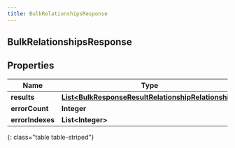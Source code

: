 ```yaml
---
title: BulkRelationshipsResponse
---
```


## BulkRelationshipsResponse

## Properties

| Name             | Type                                                                                                                             | Description | Notes      |
| ---------------- | -------------------------------------------------------------------------------------------------------------------------------- | ----------- | ---------- |
| **results**      | <!----><!---->[**List&lt;BulkResponseResultRelationshipRelationship&gt;**](BulkResponseResultRelationshipRelationship.md)<!----> |             | [optional] |
| **errorCount**   | <!----><!---->**Integer**<!---->                                                                                                 |             | [optional] |
| **errorIndexes** | <!----><!---->**List&lt;Integer&gt;**<!---->                                                                                     |             | [optional] |

{: class="table table-striped"}
